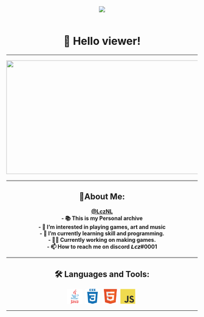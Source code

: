 <div id="header" align="center">
  <img src=https://media0.giphy.com/media/3oKIPnAiaMCws8nOsE/giphy.gif?cid=ecf05e477xpgnq22zctxbu21nzswtexsl8t264i0cvcwnvb0&rid=giphy.gif&ct=g width="100"/>
</div>

<div id="badges" align="center">
  <img src="https://komarev.com/ghpvc/?username=LczNL&style=flat-square&color=red" alt=""/>
</div>

<div align="center">
  <h1>👋 Hello viewer!</h1>
</div>

---

<div align="center">
  <img src=https://media1.giphy.com/media/QpVUMRUJGokfqXyfa1/giphy.gif?cid=ecf05e47xgl3n474m6r6xpv8x7kt619q5fpzlsjn1o7z34lq&rid=giphy.gif&ct=g=g width="1000" height="300"/>
</div>

---
<div align="center" > <b><h2>👾About Me:</b></h2>

<div align="center" ><b><a href="https://github.com/LczNL">@LczNL</a>
<div align="center" >- 📚 This is my Personal archive
<div align="center" >- 👀 I’m interested in playing games, art and music 
<div align="center" >- 🌱 I’m currently learning skill and programming. 
<div align="center" >- 👨‍💻 Currently working on making games.
<div align="center" >- 📫 How to reach me on discord 𝙇𝙘𝙯#0001

---

  <div align="center" > <b><h2>🛠️ Languages and Tools:</b></h2>
<div align="center" >
  <img src="https://github.com/devicons/devicon/blob/master/icons/java/java-original-wordmark.svg" title="Java" alt="Java" width="40" height="40"/>&nbsp;
  <img src="https://github.com/devicons/devicon/blob/master/icons/css3/css3-plain-wordmark.svg"  title="CSS3" alt="CSS" width="40" height="40"/>&nbsp;
  <img src="https://github.com/devicons/devicon/blob/master/icons/html5/html5-original.svg" title="HTML5" alt="HTML" width="40" height="40"/>&nbsp;
  <img src="https://github.com/devicons/devicon/blob/master/icons/javascript/javascript-original.svg" title="JavaScript" alt="JavaScript" width="40" height="40"/>&nbsp;
</div>

---
